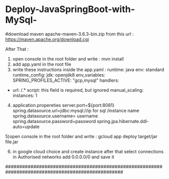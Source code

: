 # Deploy-JavaSpringBoot-with-MySql-



#download maven 	apache-maven-3.6.3-bin.zip from this url : https://maven.apache.org/download.cgi

After That :
  1) open console in the root folder and write : mvn install 
  2) add app.yaml in the root file 
  3) write these instructions inside the app.yaml :
  runtime: java
env: standard
runtime_config:
  jdk: openjdk8
env_variables:
  SPRING_PROFILES_ACTIVE: "gcp,mysql"
handlers:
- url: /.*
  script: this field is required, but ignored
manual_scaling: 
  instances: 1
  
 4) application.propereties 
        server.port=${port:8081}			  
spring.datasource.url=jdbc:mysql://ip for sql /instance name
spring.datasource.username= username
spring.datasource.password=password
spring.jpa.hibernate.ddl-auto=update

5)open console in the root folder and write : gcloud app deploy target/jar file.jar

6) in google cloud  choice and create instance  after that select connections in Authorised networks add 0.0.0.0/0 and save it 

##################################################################################################
                  
